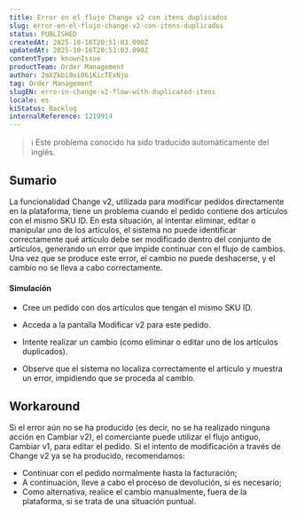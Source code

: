 ```yaml
---
title: Error en el flujo Change v2 con itens duplicados
slug: error-en-el-flujo-change-v2-con-itens-duplicados
status: PUBLISHED
createdAt: 2025-10-16T20:51:03.090Z
updatedAt: 2025-10-16T20:51:03.090Z
contentType: knownIssue
productTeam: Order Management
author: 2mXZkbi0oi061KicTExNjo
tag: Order Management
slugEN: erro-in-change-v2-flow-with-duplicated-itens
locale: es
kiStatus: Backlog
internalReference: 1219914
---
```


>ℹ️ Este problema conocido ha sido traducido automáticamente del inglés.

## Sumario


La funcionalidad Change v2, utilizada para modificar pedidos directamente en la plataforma, tiene un problema cuando el pedido contiene dos artículos con el mismo SKU ID. En esta situación, al intentar eliminar, editar o manipular uno de los artículos, el sistema no puede identificar correctamente qué artículo debe ser modificado dentro del conjunto de artículos, generando un error que impide continuar con el flujo de cambios.
Una vez que se produce este error, el cambio no puede deshacerse, y el cambio no se lleva a cabo correctamente.


#### Simulación



- Cree un pedido con dos artículos que tengan el mismo SKU ID.

- Acceda a la pantalla Modificar v2 para este pedido.

- Intente realizar un cambio (como eliminar o editar uno de los artículos duplicados).

- Observe que el sistema no localiza correctamente el artículo y muestra un error, impidiendo que se proceda al cambio.

## Workaround



Si el error aún no se ha producido (es decir, no se ha realizado ninguna acción en Cambiar v2), el comerciante puede utilizar el flujo antiguo, Cambiar v1, para editar el pedido.
Si el intento de modificación a través de Change v2 ya se ha producido, recomendamos:


- Continuar con el pedido normalmente hasta la facturación;
- A continuación, lleve a cabo el proceso de devolución, si es necesario;
- Como alternativa, realice el cambio manualmente, fuera de la plataforma, si se trata de una situación puntual.



